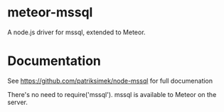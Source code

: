 # meteor-mssql
A node.js driver for mssql, extended to Meteor.

# Documentation

See https://github.com/patriksimek/node-mssql for full documenation

There's no need to require('mssql'). mssql is available to Meteor on the server.
